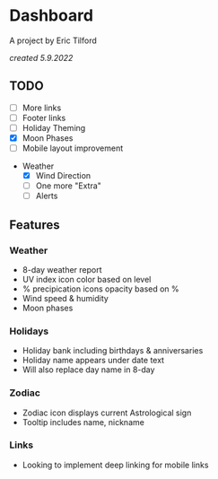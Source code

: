 # Dashboard

A project by Eric Tilford

*created 5.9.2022*

## TODO

- [ ] More links
- [ ] Footer links
- [ ] Holiday Theming
- [x] Moon Phases
- [ ] Mobile layout improvement
- Weather
  - [x] Wind Direction
  - [ ] One more "Extra"
  - [ ] Alerts

## Features

### Weather
- 8-day weather report
- UV index icon color based on level
- % precipication icons opacity based on %
- Wind speed & humidity
- Moon phases

### Holidays
- Holiday bank including birthdays & anniversaries
- Holiday name appears under date text
- Will also replace day name in 8-day

### Zodiac
- Zodiac icon displays current Astrological sign
- Tooltip includes name, nickname

### Links
- Looking to implement deep linking for mobile links